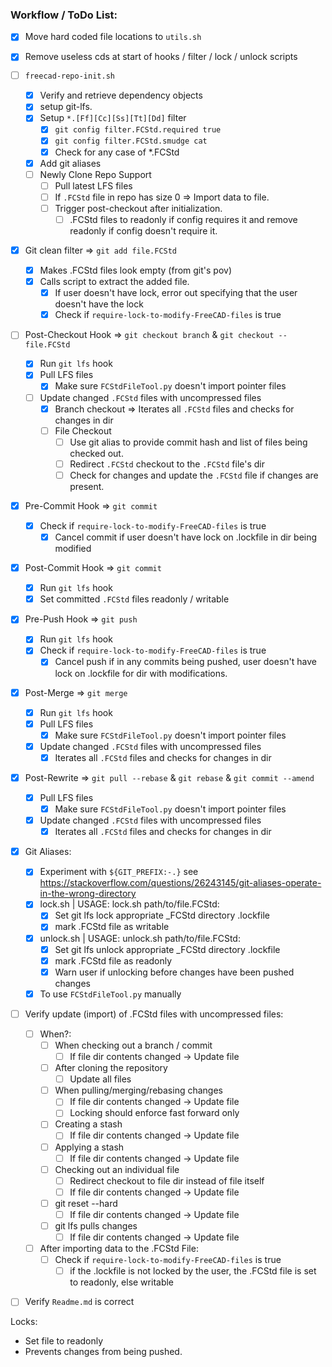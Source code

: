 ### Workflow / ToDo List:
- [x] Move hard coded file locations to `utils.sh`

- [x] Remove useless cds at start of hooks / filter / lock / unlock scripts

- [ ] `freecad-repo-init.sh`
    - [x] Verify and retrieve dependency objects
    - [x] setup git-lfs.
    - [x] Setup `*.[Ff][Cc][Ss][Tt][Dd]` filter
		- [x] `git config filter.FCStd.required true`
		- [x] `git config filter.FCStd.smudge cat`
		- [x] Check for any case of *.FCStd
	- [x] Add git aliases
	- [ ] Newly Clone Repo Support
		- [ ] Pull latest LFS files
		- [ ] If `.FCStd` file in repo has size 0 => Import data to file.
		- [ ] Trigger post-checkout after initialization.
			- [ ] .FCStd files to readonly if config requires it and remove readonly if config doesn't require it.

- [x] Git clean filter => `git add file.FCStd`
    - [x] Makes .FCStd files look empty (from git's pov)
    - [x] Calls script to extract the added file.
		- [x] If user doesn't have lock, error out specifying that the user doesn't have the lock
		- [x] Check if `require-lock-to-modify-FreeCAD-files` is true

- [ ] Post-Checkout Hook => `git checkout branch` & `git checkout -- file.FCStd`
	- [x] Run `git lfs` hook
    - [x] Pull LFS files
		- [x] Make sure `FCStdFileTool.py` doesn't import pointer files
	- [ ] Update changed `.FCStd` files with uncompressed files
		- [x] Branch checkout => Iterates all `.FCStd` files and checks for changes in dir
		- [ ] File Checkout
			- [ ] Use git alias to provide commit hash and list of files being checked out.
			- [ ] Redirect `.FCStd` checkout to the `.FCStd` file's dir
			- [ ] Check for changes and update the `.FCStd` file if changes are present.

- [x] Pre-Commit Hook => `git commit`
	- [x] Check if `require-lock-to-modify-FreeCAD-files` is true
		- [x] Cancel commit if user doesn't have lock on .lockfile in dir being modified

- [x] Post-Commit Hook => `git commit`
	- [x] Run `git lfs` hook
	- [x] Set committed `.FCStd` files readonly / writable

- [x] Pre-Push Hook => `git push`
	- [x] Run `git lfs` hook
	- [x] Check if `require-lock-to-modify-FreeCAD-files` is true
		- [x] Cancel push if in any commits being pushed, user doesn't have lock on .lockfile for dir with modifications.

- [x] Post-Merge => `git merge`
	- [x] Run `git lfs` hook
    - [x] Pull LFS files
		- [x] Make sure `FCStdFileTool.py` doesn't import pointer files
	- [x] Update changed `.FCStd` files with uncompressed files
		- [x] Iterates all `.FCStd` files and checks for changes in dir

- [x] Post-Rewrite => `git pull --rebase` & `git rebase` & `git commit --amend`
    - [x] Pull LFS files
		- [x] Make sure `FCStdFileTool.py` doesn't import pointer files
	- [x] Update changed `.FCStd` files with uncompressed files
		- [x] Iterates all `.FCStd` files and checks for changes in dir

- [x] Git Aliases:
	- [x] Experiment with `${GIT_PREFIX:-.}` see https://stackoverflow.com/questions/26243145/git-aliases-operate-in-the-wrong-directory
	- [x] lock.sh | USAGE: lock.sh path/to/file.FCStd:
		- [x] Set git lfs lock appropriate _FCStd directory .lockfile
		- [x] mark .FCStd file as writable
	- [x] unlock.sh | USAGE: unlock.sh path/to/file.FCStd:
		- [x] Set git lfs unlock appropriate _FCStd directory .lockfile
		- [x] mark .FCStd file as readonly
		- [x] Warn user if unlocking before changes have been pushed changes
	- [x] To use `FCStdFileTool.py` manually

- [ ] Verify update (import) of .FCStd files with uncompressed files:
	- [ ] When?:
		- [ ] When checking out a branch / commit
			- [ ] If file dir contents changed -> Update file
		- [ ] After cloning the repository
			- [ ] Update all files
		- [ ] When pulling/merging/rebasing changes
			- [ ] If file dir contents changed -> Update file
			- [ ] Locking should enforce fast forward only
		- [ ] Creating a stash
			- [ ] If file dir contents changed -> Update file
		- [ ] Applying a stash
			- [ ] If file dir contents changed -> Update file
		- [ ] Checking out an individual file
			- [ ] Redirect checkout to file dir instead of file itself
			- [ ] If file dir contents changed -> Update file
		- [ ] git reset --hard
			- [ ] If file dir contents changed -> Update file
		- [ ] git lfs pulls changes
			- [ ] If file dir contents changed -> Update file
	- [ ] After importing data to the .FCStd File:
		- [ ] Check if `require-lock-to-modify-FreeCAD-files` is true
			- [ ] if the .lockfile is not locked by the user, the .FCStd file is set to readonly, else writable

- [ ] Verify `Readme.md` is correct

Locks:
 - Set file to readonly
 - Prevents changes from being pushed.